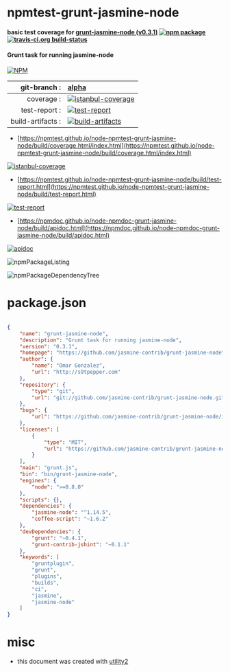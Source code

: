 # npmtest-grunt-jasmine-node

#### basic test coverage for  [grunt-jasmine-node (v0.3.1)](https://github.com/jasmine-contrib/grunt-jasmine-node)  [![npm package](https://img.shields.io/npm/v/npmtest-grunt-jasmine-node.svg?style=flat-square)](https://www.npmjs.org/package/npmtest-grunt-jasmine-node) [![travis-ci.org build-status](https://api.travis-ci.org/npmtest/node-npmtest-grunt-jasmine-node.svg)](https://travis-ci.org/npmtest/node-npmtest-grunt-jasmine-node)

#### Grunt task for running jasmine-node

[![NPM](https://nodei.co/npm/grunt-jasmine-node.png?downloads=true&downloadRank=true&stars=true)](https://www.npmjs.com/package/grunt-jasmine-node)

| git-branch : | [alpha](https://github.com/npmtest/node-npmtest-grunt-jasmine-node/tree/alpha)|
|--:|:--|
| coverage : | [![istanbul-coverage](https://npmtest.github.io/node-npmtest-grunt-jasmine-node/build/coverage.badge.svg)](https://npmtest.github.io/node-npmtest-grunt-jasmine-node/build/coverage.html/index.html)|
| test-report : | [![test-report](https://npmtest.github.io/node-npmtest-grunt-jasmine-node/build/test-report.badge.svg)](https://npmtest.github.io/node-npmtest-grunt-jasmine-node/build/test-report.html)|
| build-artifacts : | [![build-artifacts](https://npmtest.github.io/node-npmtest-grunt-jasmine-node/glyphicons_144_folder_open.png)](https://github.com/npmtest/node-npmtest-grunt-jasmine-node/tree/gh-pages/build)|

- [https://npmtest.github.io/node-npmtest-grunt-jasmine-node/build/coverage.html/index.html](https://npmtest.github.io/node-npmtest-grunt-jasmine-node/build/coverage.html/index.html)

[![istanbul-coverage](https://npmtest.github.io/node-npmtest-grunt-jasmine-node/build/screenCapture.buildCi.browser.%252Ftmp%252Fbuild%252Fcoverage.lib.html.png)](https://npmtest.github.io/node-npmtest-grunt-jasmine-node/build/coverage.html/index.html)

- [https://npmtest.github.io/node-npmtest-grunt-jasmine-node/build/test-report.html](https://npmtest.github.io/node-npmtest-grunt-jasmine-node/build/test-report.html)

[![test-report](https://npmtest.github.io/node-npmtest-grunt-jasmine-node/build/screenCapture.buildCi.browser.%252Ftmp%252Fbuild%252Ftest-report.html.png)](https://npmtest.github.io/node-npmtest-grunt-jasmine-node/build/test-report.html)

- [https://npmdoc.github.io/node-npmdoc-grunt-jasmine-node/build/apidoc.html](https://npmdoc.github.io/node-npmdoc-grunt-jasmine-node/build/apidoc.html)

[![apidoc](https://npmdoc.github.io/node-npmdoc-grunt-jasmine-node/build/screenCapture.buildCi.browser.%252Ftmp%252Fbuild%252Fapidoc.html.png)](https://npmdoc.github.io/node-npmdoc-grunt-jasmine-node/build/apidoc.html)

![npmPackageListing](https://npmtest.github.io/node-npmtest-grunt-jasmine-node/build/screenCapture.npmPackageListing.svg)

![npmPackageDependencyTree](https://npmtest.github.io/node-npmtest-grunt-jasmine-node/build/screenCapture.npmPackageDependencyTree.svg)



# package.json

```json

{
    "name": "grunt-jasmine-node",
    "description": "Grunt task for running jasmine-node",
    "version": "0.3.1",
    "homepage": "https://github.com/jasmine-contrib/grunt-jasmine-node",
    "author": {
        "name": "Omar Gonzalez",
        "url": "http://s9tpepper.com"
    },
    "repository": {
        "type": "git",
        "url": "git://github.com/jasmine-contrib/grunt-jasmine-node.git"
    },
    "bugs": {
        "url": "https://github.com/jasmine-contrib/grunt-jasmine-node/issues"
    },
    "licenses": [
        {
            "type": "MIT",
            "url": "https://github.com/jasmine-contrib/grunt-jasmine-node/blob/master/LICENSE-MIT"
        }
    ],
    "main": "grunt.js",
    "bin": "bin/grunt-jasmine-node",
    "engines": {
        "node": ">=0.8.0"
    },
    "scripts": {},
    "dependencies": {
        "jasmine-node": "^1.14.5",
        "coffee-script": "~1.6.2"
    },
    "devDependencies": {
        "grunt": "~0.4.1",
        "grunt-contrib-jshint": "~0.1.1"
    },
    "keywords": [
        "gruntplugin",
        "grunt",
        "plugins",
        "builds",
        "ci",
        "jasmine",
        "jasmine-node"
    ]
}
```



# misc
- this document was created with [utility2](https://github.com/kaizhu256/node-utility2)
